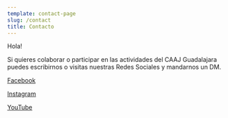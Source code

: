 ```yaml
---
template: contact-page
slug: /contact
title: Contacto
---
```

Hola!

Si quieres colaborar o participar en las actividades del CAAJ Guadalajara puedes escribirnos o visitas nuestras Redes Sociales y mandarnos un DM.

 [Facebook](https://www.facebook.com/caajguadalajara/)

 [Instagram](https://www.instagram.com/caaj.guadalajara/)

 [YouTube](https://www.youtube.com/channel/UCsLPVR-KPQ0vwV_MwdBo7iA)